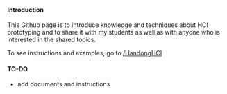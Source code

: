 #### Introduction

This Github page is to introduce knowledge and techniques about HCI prototyping and to share it with my students as well as with anyone who is interested in the shared topics.

To see instructions and examples, go to [/HandongHCI](HandongHCI/index.md)

#### TO-DO
- add documents and instructions
